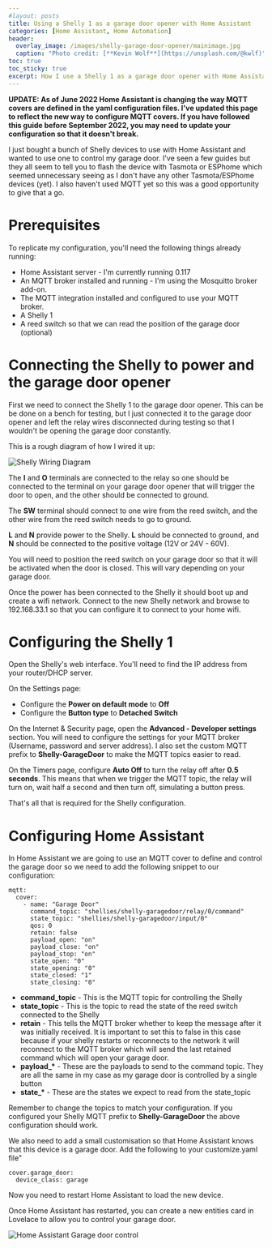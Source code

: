 ```yaml
---
#layout: posts
title: Using a Shelly 1 as a garage door opener with Home Assistant
categories: [Home Assistant, Home Automation]
header:
  overlay_image: /images/shelly-garage-door-opener/mainimage.jpg
  caption: "Photo credit: [**Kevin Wolf**](https://unsplash.com/@kwlf)"
toc: true
toc_sticky: true
excerpt: How I use a Shelly 1 as a garage door opener with Home Assistant using the stock Shelly firmware.
---
```


**UPDATE: As of June 2022 Home Assistant is changing the way MQTT covers are defined in the yaml configuration files.  I've updated this page to reflect the new way to configure MQTT covers.  If you have followed this guide before September 2022, you may need to update your configuration so that it doesn't break.**

I just bought a bunch of Shelly devices to use with Home Assistant and wanted to use one to control my garage door.  I've seen a few guides but they all seem to tell you to flash the device with Tasmota or ESPhome which seemed unnecessary seeing as I don't have any other Tasmota/ESPhome devices (yet).  I also haven't used MQTT yet so this was a good opportunity to give that a go.

# Prerequisites

To replicate my configuration, you'll need the following things already running:

- Home Assistant server - I'm currently running 0.117
- An MQTT broker installed and running - I'm using the Mosquitto broker add-on.
- The MQTT integration installed and configured to use your MQTT broker.
- A Shelly 1
- A reed switch so that we can read the position of the garage door (optional)

# Connecting the Shelly to power and the garage door opener

First we need to connect the Shelly 1 to the garage door opener.  This can be be done on a bench for testing, but I just connected it to the garage door opener and left the relay wires disconnected during testing so that I wouldn't be opening the garage door constantly.

This is a rough diagram of how I wired it up:

![Shelly Wiring Diagram](/images/shelly-garage-door-opener/shelly1_wiring.png)

The **I** and **O** terminals are connected to the relay so one should be connected to the terminal on your garage door opener that will trigger the door to open, and the other should be connected to ground.

The **SW** terminal should connect to one wire from the reed switch, and the other wire from the reed switch needs to go to ground.

**L** and **N** provide power to the Shelly.  **L** should be connected to ground, and **N** should be connected to the positive voltage (12V or 24V - 60V).

You will need to position the reed switch on your garage door so that it will be activated when the door is closed.  This will vary depending on your garage door.

Once the power has been connected to the Shelly it should boot up and create a wifi network.  Connect to the new Shelly network and browse to 192.168.33.1 so that you can configure it to connect to your home wifi.

# Configuring the Shelly 1

Open the Shelly's web interface.  You'll need to find the IP address from your router/DHCP server.

On the Settings page:

- Configure the **Power on default mode** to **Off**
- Configure the **Button type** to **Detached Switch**

On the Internet & Security page, open the **Advanced - Developer settings** section.  You will need to configure the settings for your MQTT broker (Username, password and server address).  I also set the custom MQTT prefix to **Shelly-GarageDoor** to make the MQTT topics easier to read.

On the Timers page, configure **Auto Off** to turn the relay off after **0.5 seconds**.  This means that when we trigger the MQTT topic, the relay will turn on, wait half a second and then turn off, simulating a button press.

That's all that is required for the Shelly configuration.

# Configuring Home Assistant

In Home Assistant we are going to use an MQTT cover to define and control the garage door so we need to add the following snippet to our configuration:

```
mqtt:
  cover:
    - name: "Garage Door"
      command_topic: "shellies/shelly-garagedoor/relay/0/command"
      state_topic: "shellies/shelly-garagedoor/input/0"
      qos: 0
      retain: false
      payload_open: "on"
      payload_close: "on"
      payload_stop: "on"
      state_open: "0"
      state_opening: "0"
      state_closed: "1"
      state_closing: "0"
```

- **command_topic** - This is the MQTT topic for controlling the Shelly
- **state_topic** - This is the topic to read the state of the reed switch connected to the Shelly
- **retain** - This tells the MQTT broker whether to keep the message after it was initially received.  It is important to set this to false in this case because if your shelly restarts or reconnects to the network it will reconnect to the MQTT broker which will send the last retained command which will open your garage door.
- **payload_\*** - These are the payloads to send to the command topic.  They are all the same in my case as my garage door is controlled by a single button
- **state_\*** - These are the states we expect to read from the state_topic

Remember to change the topics to match your configuration.  If you configured your Shelly MQTT prefix to **Shelly-GarageDoor** the above configuration should work.

We also need to add a small customisation so that Home Assistant knows that this device is a garage door.  Add the following to your customize.yaml file"
```
cover.garage_door:
  device_class: garage
```

Now you need to restart Home Assistant to load the new device.

Once Home Assistant has restarted, you can create a new entities card in Lovelace to allow you to control your garage door.

![Home Assistant Garage door control](/images/shelly-garage-door-opener/ha-garagedoor-entity.png)
